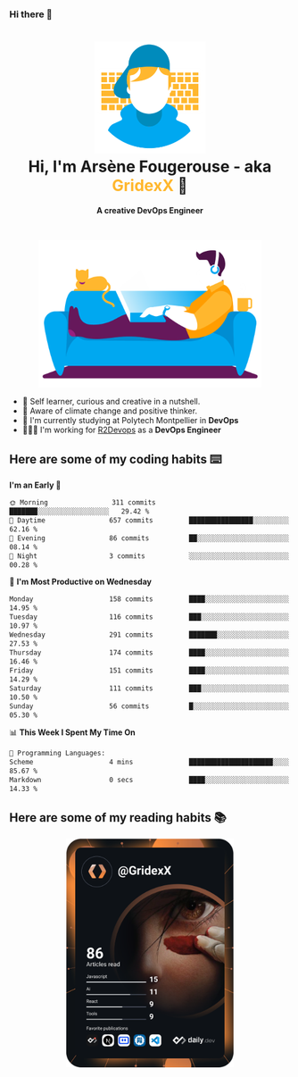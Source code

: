 ### Hi there 👋

<!--
**GridexX/gridexx** is a ✨ _special_ ✨ repository because its `README.md` (this file) appears on your GitHub profile.

Here are some ideas to get you started:

- 🔭 I’m currently working on ...
- 🌱 I’m currently learning ...
- 👯 I’m looking to collaborate on ...
- 🤔 I’m looking for help with ...
- 💬 Ask me about ...
- 📫 How to reach me: ...
- 😄 Pronouns: ...
- ⚡ Fun fact: ...
-->


<!-- Header -->
<h1 align="center">
  <img src="./images/user_profile.png" width="200">
  <br>
  Hi, I'm Arsène Fougerouse - aka <span style="color:#ffb72e">GridexX</span> 👋
</h1>


<p align="center">
  <b>A creative DevOps Engineer </b>
</p>
<br/>
<p align="center">
  <img src="./images/man_couch.png" width="400">
</p>

- 🎨 Self learner, curious and creative in a nutshell. 
- 🌱 Aware of climate change and positive thinker.
- 📕 I'm currently studying at Polytech Montpellier in **DevOps**
- 👨🏻‍💻 I'm working for [R2Devops](https://r2devops.io) as a **DevOps Engineer**


## Here are some of my coding habits ⌨️

<!-- Add a section about tech and Ops stack
  Like this one : https://github.com/Xanthus58#-tech-stack
-->
<!--START_SECTION:waka-->
**I'm an Early 🐤** 

```text
🌞 Morning                311 commits         ███████░░░░░░░░░░░░░░░░░░   29.42 % 
🌆 Daytime                657 commits         ████████████████░░░░░░░░░   62.16 % 
🌃 Evening                86 commits          ██░░░░░░░░░░░░░░░░░░░░░░░   08.14 % 
🌙 Night                  3 commits           ░░░░░░░░░░░░░░░░░░░░░░░░░   00.28 % 
```
📅 **I'm Most Productive on Wednesday** 

```text
Monday                   158 commits         ████░░░░░░░░░░░░░░░░░░░░░   14.95 % 
Tuesday                  116 commits         ███░░░░░░░░░░░░░░░░░░░░░░   10.97 % 
Wednesday                291 commits         ███████░░░░░░░░░░░░░░░░░░   27.53 % 
Thursday                 174 commits         ████░░░░░░░░░░░░░░░░░░░░░   16.46 % 
Friday                   151 commits         ████░░░░░░░░░░░░░░░░░░░░░   14.29 % 
Saturday                 111 commits         ███░░░░░░░░░░░░░░░░░░░░░░   10.50 % 
Sunday                   56 commits          █░░░░░░░░░░░░░░░░░░░░░░░░   05.30 % 
```


📊 **This Week I Spent My Time On** 

```text
💬 Programming Languages: 
Scheme                   4 mins              █████████████████████░░░░   85.67 % 
Markdown                 0 secs              ████░░░░░░░░░░░░░░░░░░░░░   14.33 % 
```


<!--END_SECTION:waka-->

## Here are some of my reading habits 📚
<div  align="center">
  <img src="./images/devcard.svg" width="300">
</div>
